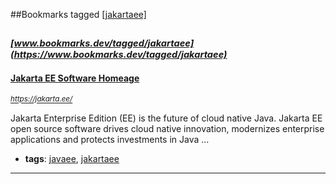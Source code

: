 ##Bookmarks tagged [[jakartaee]](https://www.bookmarks.dev?q=[jakartaee])

_<sup><sup>[www.bookmarks.dev/tagged/jakartaee](https://www.bookmarks.dev/tagged/jakartaee)</sup></sup>_
---
#### [Jakarta EE Software  Homeage](https://jakarta.ee/)
_<sup>https://jakarta.ee/</sup>_

Jakarta Enterprise Edition (EE) is the future of cloud native Java. Jakarta EE open source software drives cloud native innovation, modernizes enterprise applications and protects investments in Java ...
* **tags**: [javaee](../tagged/javaee.md), [jakartaee](../tagged/jakartaee.md)
---
